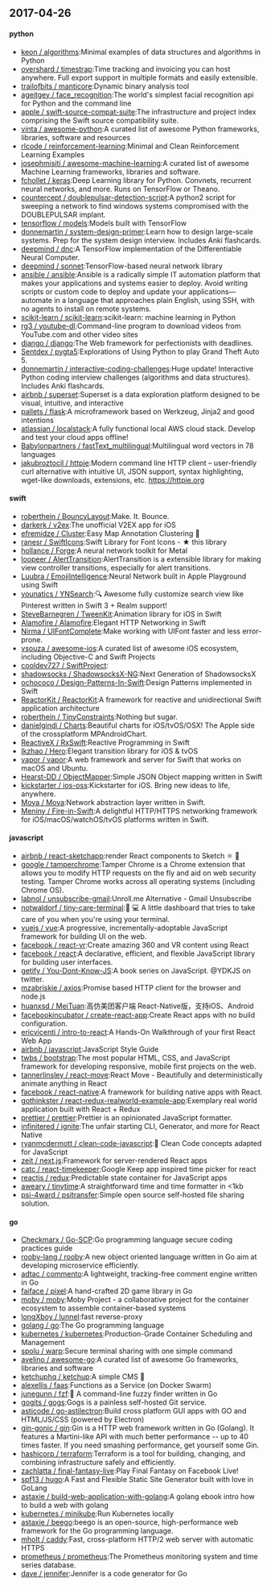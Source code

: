 ## 2017-04-26

#### python
* [keon / algorithms](https://github.com/keon/algorithms):Minimal examples of data structures and algorithms in Python
* [overshard / timestrap](https://github.com/overshard/timestrap):Time tracking and invoicing you can host anywhere. Full export support in multiple formats and easily extensible.
* [trailofbits / manticore](https://github.com/trailofbits/manticore):Dynamic binary analysis tool
* [ageitgey / face_recognition](https://github.com/ageitgey/face_recognition):The world's simplest facial recognition api for Python and the command line
* [apple / swift-source-compat-suite](https://github.com/apple/swift-source-compat-suite):The infrastructure and project index comprising the Swift source compatibility suite.
* [vinta / awesome-python](https://github.com/vinta/awesome-python):A curated list of awesome Python frameworks, libraries, software and resources
* [rlcode / reinforcement-learning](https://github.com/rlcode/reinforcement-learning):Minimal and Clean Reinforcement Learning Examples
* [josephmisiti / awesome-machine-learning](https://github.com/josephmisiti/awesome-machine-learning):A curated list of awesome Machine Learning frameworks, libraries and software.
* [fchollet / keras](https://github.com/fchollet/keras):Deep Learning library for Python. Convnets, recurrent neural networks, and more. Runs on TensorFlow or Theano.
* [countercept / doublepulsar-detection-script](https://github.com/countercept/doublepulsar-detection-script):A python2 script for sweeping a network to find windows systems compromised with the DOUBLEPULSAR implant.
* [tensorflow / models](https://github.com/tensorflow/models):Models built with TensorFlow
* [donnemartin / system-design-primer](https://github.com/donnemartin/system-design-primer):Learn how to design large-scale systems. Prep for the system design interview. Includes Anki flashcards.
* [deepmind / dnc](https://github.com/deepmind/dnc):A TensorFlow implementation of the Differentiable Neural Computer.
* [deepmind / sonnet](https://github.com/deepmind/sonnet):TensorFlow-based neural network library
* [ansible / ansible](https://github.com/ansible/ansible):Ansible is a radically simple IT automation platform that makes your applications and systems easier to deploy. Avoid writing scripts or custom code to deploy and update your applications— automate in a language that approaches plain English, using SSH, with no agents to install on remote systems.
* [scikit-learn / scikit-learn](https://github.com/scikit-learn/scikit-learn):scikit-learn: machine learning in Python
* [rg3 / youtube-dl](https://github.com/rg3/youtube-dl):Command-line program to download videos from YouTube.com and other video sites
* [django / django](https://github.com/django/django):The Web framework for perfectionists with deadlines.
* [Sentdex / pygta5](https://github.com/Sentdex/pygta5):Explorations of Using Python to play Grand Theft Auto 5.
* [donnemartin / interactive-coding-challenges](https://github.com/donnemartin/interactive-coding-challenges):Huge update! Interactive Python coding interview challenges (algorithms and data structures). Includes Anki flashcards.
* [airbnb / superset](https://github.com/airbnb/superset):Superset is a data exploration platform designed to be visual, intuitive, and interactive
* [pallets / flask](https://github.com/pallets/flask):A microframework based on Werkzeug, Jinja2 and good intentions
* [atlassian / localstack](https://github.com/atlassian/localstack):A fully functional local AWS cloud stack. Develop and test your cloud apps offline!
* [Babylonpartners / fastText_multilingual](https://github.com/Babylonpartners/fastText_multilingual):Multilingual word vectors in 78 languages
* [jakubroztocil / httpie](https://github.com/jakubroztocil/httpie):Modern command line HTTP client – user-friendly curl alternative with intuitive UI, JSON support, syntax highlighting, wget-like downloads, extensions, etc. https://httpie.org

#### swift
* [roberthein / BouncyLayout](https://github.com/roberthein/BouncyLayout):Make. It. Bounce.
* [darkerk / v2ex](https://github.com/darkerk/v2ex):The unofficial V2EX app for iOS
* [efremidze / Cluster](https://github.com/efremidze/Cluster):Easy Map Annotation Clustering 📍
* [ranesr / SwiftIcons](https://github.com/ranesr/SwiftIcons):Swift Library for Font Icons - ★ this library
* [hollance / Forge](https://github.com/hollance/Forge):A neural network toolkit for Metal
* [loopeer / AlertTransition](https://github.com/loopeer/AlertTransition):AlertTransition is a extensible library for making view controller transitions, especially for alert transitions.
* [Luubra / EmojiIntelligence](https://github.com/Luubra/EmojiIntelligence):Neural Network built in Apple Playground using Swift
* [younatics / YNSearch](https://github.com/younatics/YNSearch):🔍 Awesome fully customize search view like Pinterest written in Swift 3 + Realm support!
* [SteveBarnegren / TweenKit](https://github.com/SteveBarnegren/TweenKit):Animation library for iOS in Swift
* [Alamofire / Alamofire](https://github.com/Alamofire/Alamofire):Elegant HTTP Networking in Swift
* [Nirma / UIFontComplete](https://github.com/Nirma/UIFontComplete):Make working with UIFont faster and less error-prone.
* [vsouza / awesome-ios](https://github.com/vsouza/awesome-ios):A curated list of awesome iOS ecosystem, including Objective-C and Swift Projects
* [cooldev727 / SwiftProject](https://github.com/cooldev727/SwiftProject):
* [shadowsocks / ShadowsocksX-NG](https://github.com/shadowsocks/ShadowsocksX-NG):Next Generation of ShadowsocksX
* [ochococo / Design-Patterns-In-Swift](https://github.com/ochococo/Design-Patterns-In-Swift):Design Patterns implemented in Swift
* [ReactorKit / ReactorKit](https://github.com/ReactorKit/ReactorKit):A framework for reactive and unidirectional Swift application architecture
* [roberthein / TinyConstraints](https://github.com/roberthein/TinyConstraints):Nothing but sugar.
* [danielgindi / Charts](https://github.com/danielgindi/Charts):Beautiful charts for iOS/tvOS/OSX! The Apple side of the crossplatform MPAndroidChart.
* [ReactiveX / RxSwift](https://github.com/ReactiveX/RxSwift):Reactive Programming in Swift
* [lkzhao / Hero](https://github.com/lkzhao/Hero):Elegant transition library for iOS & tvOS
* [vapor / vapor](https://github.com/vapor/vapor):A web framework and server for Swift that works on macOS and Ubuntu.
* [Hearst-DD / ObjectMapper](https://github.com/Hearst-DD/ObjectMapper):Simple JSON Object mapping written in Swift
* [kickstarter / ios-oss](https://github.com/kickstarter/ios-oss):Kickstarter for iOS. Bring new ideas to life, anywhere.
* [Moya / Moya](https://github.com/Moya/Moya):Network abstraction layer written in Swift.
* [Meniny / Fire-in-Swift](https://github.com/Meniny/Fire-in-Swift):A delightful HTTP/HTTPS networking framework for iOS/macOS/watchOS/tvOS platforms written in Swift.

#### javascript
* [airbnb / react-sketchapp](https://github.com/airbnb/react-sketchapp):render React components to Sketch ⚛️ 💎
* [google / tamperchrome](https://github.com/google/tamperchrome):Tamper Chrome is a Chrome extension that allows you to modify HTTP requests on the fly and aid on web security testing. Tamper Chrome works across all operating systems (including Chrome OS).
* [labnol / unsubscribe-gmail](https://github.com/labnol/unsubscribe-gmail):Unroll.me Alternative - Gmail Unsubscribe
* [notwaldorf / tiny-care-terminal](https://github.com/notwaldorf/tiny-care-terminal):💖 💻 A little dashboard that tries to take care of you when you're using your terminal.
* [vuejs / vue](https://github.com/vuejs/vue):A progressive, incrementally-adoptable JavaScript framework for building UI on the web.
* [facebook / react-vr](https://github.com/facebook/react-vr):Create amazing 360 and VR content using React
* [facebook / react](https://github.com/facebook/react):A declarative, efficient, and flexible JavaScript library for building user interfaces.
* [getify / You-Dont-Know-JS](https://github.com/getify/You-Dont-Know-JS):A book series on JavaScript. @YDKJS on twitter.
* [mzabriskie / axios](https://github.com/mzabriskie/axios):Promise based HTTP client for the browser and node.js
* [huanxsd / MeiTuan](https://github.com/huanxsd/MeiTuan):高仿美团客户端 React-Native版，支持iOS、Android
* [facebookincubator / create-react-app](https://github.com/facebookincubator/create-react-app):Create React apps with no build configuration.
* [ericvicenti / intro-to-react](https://github.com/ericvicenti/intro-to-react):A Hands-On Walkthrough of your first React Web App
* [airbnb / javascript](https://github.com/airbnb/javascript):JavaScript Style Guide
* [twbs / bootstrap](https://github.com/twbs/bootstrap):The most popular HTML, CSS, and JavaScript framework for developing responsive, mobile first projects on the web.
* [tannerlinsley / react-move](https://github.com/tannerlinsley/react-move):React Move - Beautifully and deterministically animate anything in React
* [facebook / react-native](https://github.com/facebook/react-native):A framework for building native apps with React.
* [gothinkster / react-redux-realworld-example-app](https://github.com/gothinkster/react-redux-realworld-example-app):Exemplary real world application built with React + Redux
* [prettier / prettier](https://github.com/prettier/prettier):Prettier is an opinionated JavaScript formatter.
* [infinitered / ignite](https://github.com/infinitered/ignite):The unfair starting CLI, Generator, and more for React Native
* [ryanmcdermott / clean-code-javascript](https://github.com/ryanmcdermott/clean-code-javascript):🛁 Clean Code concepts adapted for JavaScript
* [zeit / next.js](https://github.com/zeit/next.js):Framework for server-rendered React apps
* [catc / react-timekeeper](https://github.com/catc/react-timekeeper):Google Keep app inspired time picker for react
* [reactjs / redux](https://github.com/reactjs/redux):Predictable state container for JavaScript apps
* [aweary / tinytime](https://github.com/aweary/tinytime):A straightforward time and time formatter in <1kb
* [psi-4ward / psitransfer](https://github.com/psi-4ward/psitransfer):Simple open source self-hosted file sharing solution.

#### go
* [Checkmarx / Go-SCP](https://github.com/Checkmarx/Go-SCP):Go programming language secure coding practices guide
* [rooby-lang / rooby](https://github.com/rooby-lang/rooby):A new object oriented language written in Go aim at developing microservice efficiently.
* [adtac / commento](https://github.com/adtac/commento):A lightweight, tracking-free comment engine written in Go
* [faiface / pixel](https://github.com/faiface/pixel):A hand-crafted 2D game library in Go
* [moby / moby](https://github.com/moby/moby):Moby Project - a collaborative project for the container ecosystem to assemble container-based systems
* [longXboy / lunnel](https://github.com/longXboy/lunnel):fast reverse-proxy
* [golang / go](https://github.com/golang/go):The Go programming language
* [kubernetes / kubernetes](https://github.com/kubernetes/kubernetes):Production-Grade Container Scheduling and Management
* [spolu / warp](https://github.com/spolu/warp):Secure terminal sharing with one simple command
* [avelino / awesome-go](https://github.com/avelino/awesome-go):A curated list of awesome Go frameworks, libraries and software
* [ketchuphq / ketchup](https://github.com/ketchuphq/ketchup):A simple CMS 🍅
* [alexellis / faas](https://github.com/alexellis/faas):Functions as a Service (on Docker Swarm)
* [junegunn / fzf](https://github.com/junegunn/fzf):🌸 A command-line fuzzy finder written in Go
* [gogits / gogs](https://github.com/gogits/gogs):Gogs is a painless self-hosted Git service.
* [asticode / go-astilectron](https://github.com/asticode/go-astilectron):Build cross platform GUI apps with GO and HTML/JS/CSS (powered by Electron)
* [gin-gonic / gin](https://github.com/gin-gonic/gin):Gin is a HTTP web framework written in Go (Golang). It features a Martini-like API with much better performance -- up to 40 times faster. If you need smashing performance, get yourself some Gin.
* [hashicorp / terraform](https://github.com/hashicorp/terraform):Terraform is a tool for building, changing, and combining infrastructure safely and efficiently.
* [zachlatta / final-fantasy-live](https://github.com/zachlatta/final-fantasy-live):Play Final Fantasy on Facebook Live!
* [spf13 / hugo](https://github.com/spf13/hugo):A Fast and Flexible Static Site Generator built with love in GoLang
* [astaxie / build-web-application-with-golang](https://github.com/astaxie/build-web-application-with-golang):A golang ebook intro how to build a web with golang
* [kubernetes / minikube](https://github.com/kubernetes/minikube):Run Kubernetes locally
* [astaxie / beego](https://github.com/astaxie/beego):beego is an open-source, high-performance web framework for the Go programming language.
* [mholt / caddy](https://github.com/mholt/caddy):Fast, cross-platform HTTP/2 web server with automatic HTTPS
* [prometheus / prometheus](https://github.com/prometheus/prometheus):The Prometheus monitoring system and time series database.
* [dave / jennifer](https://github.com/dave/jennifer):Jennifer is a code generator for Go

